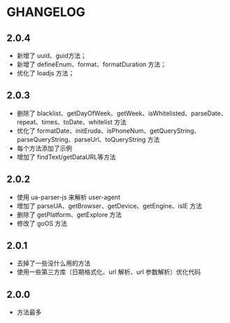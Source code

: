 # GHANGELOG

## 2.0.4

- 新增了 uuid、guid方法；
- 新增了 defineEnum、format、formatDuration 方法；
- 优化了 loadjs 方法；

## 2.0.3

- 删除了 blacklist、getDayOfWeek、getWeek、isWhitelisted、parseDate、repeat、times、toDate、whitelist 方法
- 优化了 formatDate、initEruda、isPhoneNum、getQueryString、parseQueryString、parseUrl、toQueryString 方法
- 每个方法添加了示例
- 增加了 findText/getDataURL等方法

## 2.0.2

- 使用 ua-parser-js 来解析 user-agent
- 增加了 parseUA、getBrowser、getDevice、getEngine、isIE 方法
- 删除了 getPlatform、getExplore 方法
- 修改了 goOS 方法

## 2.0.1

- 去掉了一些没什么用的方法
- 使用一些第三方库（日期格式化、url 解析、url 参数解析）优化代码

## 2.0.0

- 方法最多
